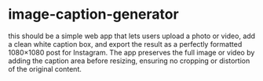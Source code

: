 # image-caption-generator
this should be a simple web app that lets users upload a photo or video, add a clean white caption box, and export the result as a perfectly formatted 1080×1080 post for Instagram. The app preserves the full image or video by adding the caption area before resizing, ensuring no cropping or distortion of the original content.
